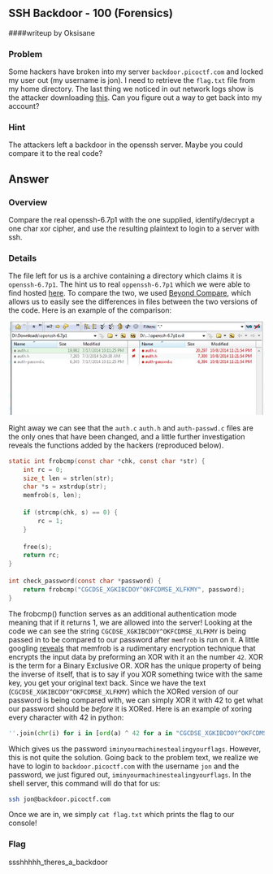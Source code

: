 ## SSH Backdoor - 100 (Forensics) ##
####writeup by Oksisane

### Problem ###

Some hackers have broken into my server `backdoor.picoctf.com` and locked my user out (my username is jon). I need to retrieve the `flag.txt` file from my home directory.
The last thing we noticed in out network logs show is the attacker downloading [this](https://picoctf.com/problem-static/forensics/SSHBackdoor/openssh-6.7p1-evil.tar.gz). Can you figure out a way to get back into my account?

### Hint ###

The attackers left a backdoor in the openssh server. Maybe you could compare it to the real code?

## Answer ##

### Overview ###

Compare the real openssh-6.7p1 with the one supplied, identify/decrypt a one char xor cipher, and use the resulting plaintext to login to a server with ssh.

### Details ###

The file left for us is a archive containing a directory which claims it is `openssh-6.7p1`. The hint us to real `oppenssh-6.7p1` which we were able to find hosted [here](http://ftp.openbsd.org/pub/OpenBSD/OpenSSH/portable/openssh-6.7p1.tar.gz). To compare the two, we used [Beyond Compare](http://www.scootersoftware.com/), which allows us to easily see the differences in files between the two versions of the code.
Here is an example of the comparison:


<img src="sshcompare.jpg"/>

Right away we can see that the `auth.c` `auth.h` and `auth-passwd.c` files are the only ones that have been changed, and a little further investigation reveals the functions added by the hackers (reproduced below).
```c
static int frobcmp(const char *chk, const char *str) {
	int rc = 0;
	size_t len = strlen(str);
	char *s = xstrdup(str);
	memfrob(s, len);

	if (strcmp(chk, s) == 0) {
		rc = 1;
	}

	free(s);
	return rc;
}

int check_password(const char *password) {
	return frobcmp("CGCDSE_XGKIBCDOY^OKFCDMSE_XLFKMY", password);
}

````
The frobcmp() function serves as an additional authentication mode meaning that if it returns 1, we are allowed into the server!
Looking at the code we can see the string `CGCDSE_XGKIBCDOY^OKFCDMSE_XLFKMY` is being passed in to be compared to our password after `memfrob` is run on it. A little googling [reveals](http://linux.die.net/man/3/memfrob) that memfrob is a rudimentary encryption technique that encrypts the input data by preforming an XOR with it an the number `42`. XOR is the term for a  Binary Exclusive OR. XOR has the unique property of being the inverse of itself, that is to say if you XOR something twice with the same key, you get your original text back. Since we have the text (`CGCDSE_XGKIBCDOY^OKFCDMSE_XLFKMY`) which the XORed version of our password is being compared with, we can simply XOR it with 42 to get what our password should be *before* it is XORed. Here is an example of xoring every character with 42 in python:
```python
''.join(chr(i) for i in [ord(a) ^ 42 for a in "CGCDSE_XGKIBCDOY^OKFCDMSE_XLFKMY"])
```
Which gives us the password `iminyourmachinestealingyourflags`. However, this is not quite the solution. Going back to the problem text, we realize we have to login to `backdoor.picoctf.com` with the username `jon` and the password, we just figured out, `iminyourmachinestealingyourflags`. In the shell server, this command will do that for us:
```bash
ssh jon@backdoor.picoctf.com
```
Once we are in, we simply `cat flag.txt` which prints the flag to our console!
### Flag ###

ssshhhhh_theres_a_backdoor
